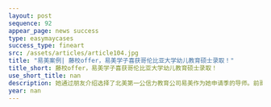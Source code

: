```yaml
---
layout: post
sequence: 92
appear_page: news success
type: easymaycases
success_type: fineart
src: /assets/articles/article104.jpg
title: "易美案例| 藤校offer，易美学子喜获哥伦比亚大学幼儿教育硕士录取！"
title_short: 藤校offer，易美学子喜获哥伦比亚大学幼儿教育硕士录取！
use_short_title: nan
description: 她通过朋友介绍选择了北美第一公信力教育公司易美作为她申请季的导师。前哥伦比亚大学招生办主任希顿先生在初步了解了H同学的想法后，结合她以往的经历和未来职业发展方向，以信息详尽的申请数据库作为借鉴，为她推荐了哥伦比亚大学教育学院的学前双语教育。H同学的西班牙语背景是她的一大优势，美国的西语人群特别多，尤其在大纽约地区。在哥大双语教育项目的课程设置里，也有一些拉丁裔儿童教学等相关课程，H同学的背景与这个专业十分契合。
year: nan
---
```


